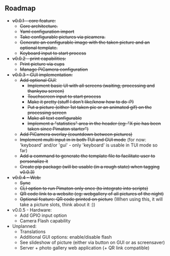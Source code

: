 ## Roadmap

- ~~v0.0.1 - core feature:~~
  - ~~Core architecture.~~
  - ~~Yaml configuration import~~
  - ~~Take configurable pictures via picamera.~~
  - ~~Generate an configurable image with the taken picture and an optional template.~~
  - ~~Keyboard input to start process~~
- ~~v0.0.2 - print capabilities:~~
  - ~~Print picture via cups~~
  - ~~Manage PiCamera configuration~~
- ~~v0.0.3 - GUI implementation:~~
  - ~~Add optional GUI~~:
      - ~~Implement basic UI with all screens (waiting, processing and thankyou screen)~~
      - ~~Touchscreen input to start process~~
      - ~~Make it pretty (stuff I don't like/know how to do :P)~~
      - ~~Put a picture (either 1st taken pic or an animated gif) on the processing screen~~
      - ~~Make all text configurable~~
      - ~~Implement a "statistics" area in the header (eg: "X pic has been taken since Pimaton starter")~~
  - ~~Add PiCamera overlay (countdown between pictures)~~
  - ~~Implement multi input in in both TUI and GUI mode~~ (for now: 'keyboard' and/or 'gui' - only 'keyboard' is usable in TUI mode so far)
  - ~~Add a command to generate the template file to facilitate user to personalize it~~
  - ~~Create pip package (will be usable (in a rough state) when tagging v0.0.3)~~
- ~~v0.0.4 - Web:~~
  - ~~Sync~~
  - ~~CLI option to run Pimaton only once (to integrate into scripts)~~
  - ~~QR code link to a website (eg: webgallery of all pictures of the night)~~
  - ~~Optional feature: QR code printed on picture~~ (When using this, it will take a picture slots, think about it :))
- v0.0.5 - Hardware:
  - Add GPIO input option
  - Camera Flash capability
- Unplanned:
  - Translations
  - Additional GUI options: enable/disable flash
  - See slideshow of picture (either via button on GUI or as screensaver)
  - Server + photo gallery web application (+ QR link compatible)
